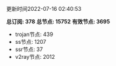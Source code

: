 更新时间2022-07-16 02:40:53

**总订阅: 378**
**总节点: 15752**
**有效节点: 3695**
- trojan节点: 439
- ss节点: 1207
- ssr节点: 37
- v2ray节点: 2012
